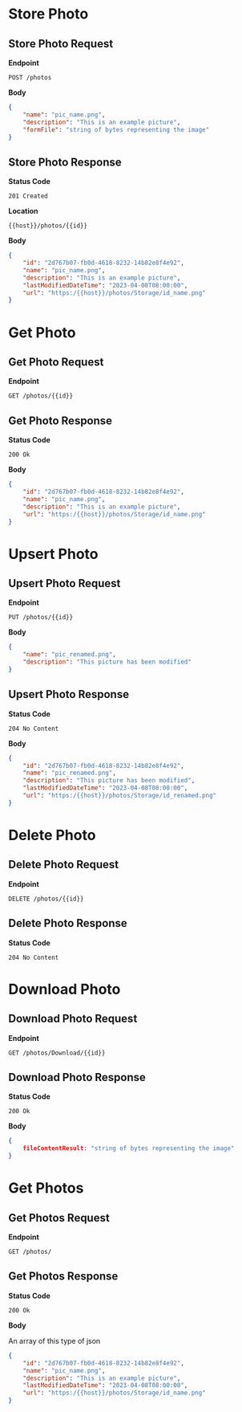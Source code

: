 # Store Photo

## Store Photo Request

**Endpoint**

`POST /photos`

**Body**

```json
{
	"name": "pic_name.png",
	"description": "This is an example picture",
	"formFile": "string of bytes representing the image"
}
```

## Store Photo Response

**Status Code**

`201 Created`

**Location**

`{{host}}/photos/{{id}}`

**Body**

```json
{
	"id": "2d767b07-fb0d-4618-8232-14b82e8f4e92",
	"name": "pic_name.png",
	"description": "This is an example picture",
	"lastModifiedDateTime": "2023-04-08T08:00:00",
	"url": "https:/{{host}}/photos/Storage/id_name.png"
}
```

# Get Photo

## Get Photo Request

**Endpoint**

`GET /photos/{{id}}`

## Get Photo Response

**Status Code**

`200 Ok`

**Body**

```json
{
	"id": "2d767b07-fb0d-4618-8232-14b82e8f4e92",
	"name": "pic_name.png",
	"description": "This is an example picture",
	"url": "https:/{{host}}/photos/Storage/id_name.png"
}
```

# Upsert Photo

## Upsert Photo Request

**Endpoint**

`PUT /photos/{{id}}`

**Body**

```json
{
	"name": "pic_renamed.png",
	"description": "This picture has been modified"
}
```

## Upsert Photo Response

**Status Code**

`204 No Content`

**Body**

```json
{
	"id": "2d767b07-fb0d-4618-8232-14b82e8f4e92",
	"name": "pic_renamed.png",
	"description": "This picture has been modified",
	"lastModifiedDateTime": "2023-04-08T08:00:00",
	"url": "https:/{{host}}/photos/Storage/id_renamed.png"
}
```

# Delete Photo

## Delete Photo Request

**Endpoint**

`DELETE /photos/{{id}}`

## Delete Photo Response

**Status Code**

`204 No Content`

# Download Photo

## Download Photo Request

**Endpoint**

`GET /photos/Download/{{id}}`

## Download Photo Response

**Status Code**

`200 Ok`

**Body**

```json
{
	fileContentResult: "string of bytes representing the image"
}
```

# Get Photos

## Get Photos Request

**Endpoint**

`GET /photos/`

## Get Photos Response

**Status Code**

`200 Ok`

**Body**

An array of this type of json

```json
{
	"id": "2d767b07-fb0d-4618-8232-14b82e8f4e92",
	"name": "pic_name.png",
	"description": "This is an example picture",
	"lastModifiedDateTime": "2023-04-08T08:00:00",
	"url": "https:/{{host}}/photos/Storage/id_name.png"
}
```